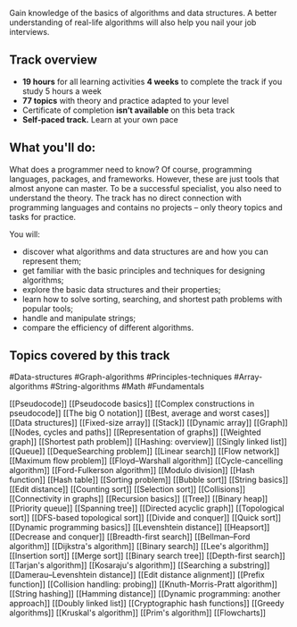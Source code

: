 Gain knowledge of the basics of algorithms and data structures. A better understanding of real-life algorithms will also help you nail your job interviews.
## Track overview

- **19 hours** for all learning activities **4 weeks** to complete the track if you study 5 hours a week
- **77 topics** with theory and practice adapted to your level
- Certificate of completion **isn’t available** on this beta track
- **Self-paced track.** Learn at your own pace

## What you'll do:

What does a programmer need to know? Of course, programming languages, packages, and frameworks. However, these are just tools that almost anyone can master. To be a successful specialist, you also need to understand the theory. The track has no direct connection with programming languages and contains no projects – only theory topics and tasks for practice. 

You will:

- discover what algorithms and data structures are and how you can represent them;
- get familiar with the basic principles and techniques for designing algorithms;
- explore the basic data structures and their properties;
- learn how to solve sorting, searching, and shortest path problems with popular tools;
- handle and manipulate strings; 
- compare the efficiency of different algorithms.

## Topics covered by this track

#Data-structures #Graph-algorithms #Principles-techniques
#Array-algorithms #String-algorithms #Math #Fundamentals

[[Pseudocode]]
[[Pseudocode basics]]
[[Complex constructions in pseudocode]]
[[The big O notation]]
[[Best, average and worst cases]]
[[Data structures]]
[[Fixed-size array]]
[[Stack]]
[[Dynamic array]]
[[Graph]]
[[Nodes, cycles and paths]]
[[Representation of graphs]]
[[Weighted graph]]
[[Shortest path problem]]
[[Hashing: overview]]
[[Singly linked list]]
[[Queue]]
[[DequeSearching problem]]
[[Linear search]]
[[Flow network]]
[[Maximum flow problem]]
[[Floyd–Warshall algorithm]]
[[Cycle-cancelling algorithm]]
[[Ford-Fulkerson algorithm]]
[[Modulo division]]
[[Hash function]]
[[Hash table]]
[[Sorting problem]]
[[Bubble sort]]
[[String basics]]
[[Edit distance]]
[[Counting sort]]
[[Selection sort]]
[[Collisions]]
[[Connectivity in graphs]]
[[Recursion basics]]
[[Tree]]
[[Binary heap]]
[[Priority queue]]
[[Spanning tree]]
[[Directed acyclic graph]]
[[Topological sort]]
[[DFS-based topological sort]]
[[Divide and conquer]]
[[Quick sort]]
[[Dynamic programming basics]]
[[Levenshtein distance]]
[[Heapsort]]
[[Decrease and conquer]]
[[Breadth-first search]]
[[Bellman–Ford algorithm]]
[[Dijkstra's algorithm]]
[[Binary search]]
[[Lee's algorithm]]
[[Insertion sort]]
[[Merge sort]]
[[Binary search tree]]
[[Depth-first search]]
[[Tarjan's algorithm]]
[[Kosaraju's algorithm]]
[[Searching a substring]]
[[Damerau–Levenshtein distance]]
[[Edit distance alignment]]
[[Prefix function]]
[[Collision handling: probing]]
[[Knuth-Morris-Pratt algorithm]]
[[String hashing]]
[[Hamming distance]]
[[Dynamic programming: another approach]]
[[Doubly linked list]]
[[Cryptographic hash functions]]
[[Greedy algorithms]]
[[Kruskal's algorithm]]
[[Prim's algorithm]]
[[Flowcharts]]
